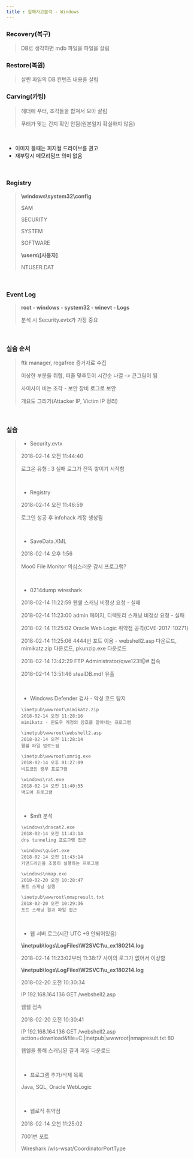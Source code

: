 ```yaml
---
title : 침해사고분석 - Windows
---
```


### Recovery(복구)

>DB로 생각하면 mdb 파일을 파일을 살림

### Restore(복원)

>살린 파일의 DB 컨텐츠 내용을 살림

### Carving(카빙)

>헤더에 푸터, 조각들을 합쳐서 모아 살림
>
>푸터가 맞는 건지 확인 안됨(원본일지 확실하지 않음)

<br>

- 이미지 뜰때는 피지컬 드라이브를 권고
- 재부팅시 메모리덤프 의미 없음

<br>

### Registry

> **\windows\system32\config**
>
> SAM
>
> SECURITY
>
> SYSTEM
>
> SOFTWARE
>
> **\users\\[사용자\]**
>
> NTUSER.DAT

<br>

### Event Log

>**root - windows - system32 - winevt - Logs**
>
>분석 시 Security.evtx가 가장 중요

<br>

### 실습  순서

>ftk manager, regafree 증거자료 수집
>
>이상한 부분들 취합, 퍼즐 맞추듯이 시간순 나열 -> 큰그림이 됨
>
>사이사이 비는 조각 - 보안 장비 로그로 보안
>
>개요도 그리기(Attacker IP, Victim IP 정리)

<br>

### 실습

>- Security.evtx
>
>2018-02-14 오전 11:44:40
>
>로그온 유형 : 3 실패 로그가 잔뜩 쌓이기 시작함
>
><br>
>
>- Registry
>
>2018-02-14 오전 11:46:59 
>
>로그인 성공 후 infohack 계정 생성됨
>
><br>
>
>- SaveData.XML
>
>2018-02-14 오후 1:56
>
>Moo0 File Monitor 의심스러운 감시 프로그램?
>
><br>
>
>- 0214dump wireshark
>
>2018-02-14 11:22:59 웹쉘 스캐닝 비정상 요청 - 실패
>
>2018-02-14 11:23:00 admin 페이지, 디렉토리 스캐닝 비정상 요청 - 실패
>
>2018-02-14 11:25:02 Oracle Web Logic 취약점 공격(CVE-2017-10271)
>
>2018-02-14 11:25:06 4444번 포트 이용 - webshell2.asp 다운로드, mimikatz.zip 다운로드, pkunzip.exe 다운로드
>
>2018-02-14 13:42:29 FTP Administrator/qwe123!@# 접속
>
>2018-02-14 13:51:46 stealDB.mdf 유출
>
><br>
>
>- Windows Defender 검사 - 악성 코드 탐지
>
>  ~~~
>  \inetpub\wwwroot\mimikatz.zip
>  2018-02-14 오전 11:28:16
>  mimikatz - 윈도우 계정의 암호를 알아내는 프로그램
>  ~~~
>
>  ~~~
>  \inetpub\wwwroot\webshell2.asp
>  2018-02-14 오전 11:28:14
>  웹쉘 파일 업로드됨
>  ~~~
>
>  ~~~
>  \inetpub\wwwroot\xmrig.exe
>  2018-02-14 오후 01:27:09
>  비트코인 광부 프로그램
>  ~~~
>
>  ~~~
>  \windows\rat.exe
>  2018-02-14 오전 11:40:55
>  백도어 프로그램
>  ~~~
>
>  <br>
>
>- $mft 분석
>
>  ~~~
>  \windows\dnscat2.exe
>  2018-02-14 오전 11:43:14
>  dns tunneling 프로그램 접근
>  ~~~
>
>  ~~~
>  \windows\quiet.exe
>  2018-02-14 오전 11:43:14
>  커맨드라인을 조용히 실행하는 프로그램
>  ~~~
>
>  ~~~
>  \windows\nmap.exe
>  2018-02-20 오전 10:28:47
>  포트 스캐닝 실행
>  ~~~
>
>  ~~~
>  \inetpub\wwwroot\nmapresult.txt
>  2018-02-20 오전 10:29:36
>  포트 스캐닝 결과 파일 접근
>  ~~~
>
>  <br>
>
>- 웹 서버 로그(시간 UTC +9 안되어있음)
>
>  **\inetpub\logs\LogFiles\W2SVC1\u_ex180214.log**
>
>  2018-02-14 11:23:02부터 11:38:17 사이의 로그가 없어서 이상함
>
>  **\inetpub\logs\LogFiles\W2SVC1\u_ex180214.log**
>
>  2018-02-20 오전 10:30:34
>
>  IP 192.168.164.136 GET /webshell2.asp
>
>  웹쉘 접속
>
>  2018-02-20 오전 10:30:41
>
>  IP 192.168.164.136 GET /webshell2.asp action=download&file=C:\|inetpub\|wwwroot\|nmapresult.txt 80
>
>  웹쉘을 통해 스캐닝된 결과 파일 다운로드
>
>  <br>
>
>- 프로그램 추가/삭제 목록
>
>  Java, SQL, Oracle WebLogic
>
>  <br>
>
>- 웹로직 취약점
>
>  2018-02-14 오천 11:25:02
>
>  7001번 포트
>
>  Wireshark /wls-wsat/CoordinatorPortType



